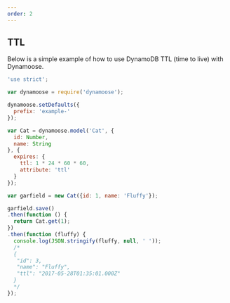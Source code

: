 ```yaml
---
order: 2
---
```


## TTL

Below is a simple example of how to use DynamoDB TTL (time to live) with Dynamoose.

```js
'use strict';

var dynamoose = require('dynamoose');

dynamoose.setDefaults({
  prefix: 'example-'
});

var Cat = dynamoose.model('Cat', {
  id: Number,
  name: String
}, {
  expires: {
    ttl: 1 * 24 * 60 * 60,
    attribute: 'ttl'
  }
});

var garfield = new Cat({id: 1, name: 'Fluffy'});

garfield.save()
.then(function () {
  return Cat.get(1);
})
.then(function (fluffy) {
  console.log(JSON.stringify(fluffy, null, ' '));
  /*
  {
   "id": 3,
   "name": "Fluffy",
   "ttl": "2017-05-28T01:35:01.000Z"
  }
  */
});
```